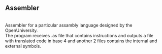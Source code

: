 <h2> Assembler </h2> <br>
Assembler for a particular assambly language designed by the OpenUniversity.<br>
The program receives .as file that contains instructions and outputs a file with translated code in base 4 and another 2 files contains the internal and external symbols.
